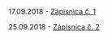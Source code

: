 17.09.2018 - [Zápisnica č. 1](https://xstrbal.github.io/TP/zapisnica1.pdf)

25.09.2018 - [Zápisnica č. 2](https://xstrbal.github.io/TP/zapisnica1.pdf)
